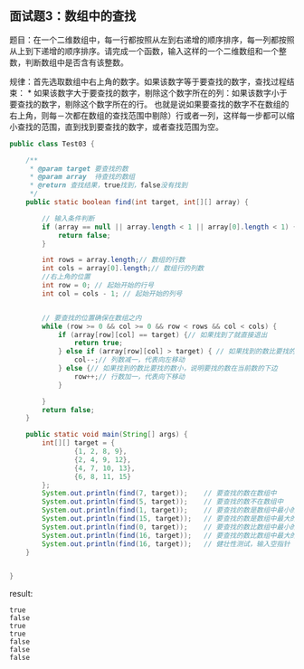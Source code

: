 ## 面试题3：数组中的查找



题目：在一个二维数组中，每一行都按照从左到右递增的顺序排序，每一列都按照从上到下递增的顺序排序。请完成一个函数，输入这样的一个二维数组和一个整数，判断数组中是否含有该整数。


规律：首先选取数组中右上角的数字。如果该数字等于要查找的数字，查找过程结束：      * 如果该数字大于要查找的数字，剔除这个数字所在的列：如果该数字小于要查找的数字，剔除这个数字所在的行。 
也就是说如果要查找的数字不在数组的右上角，则每－次都在数组的查找范围中剔除）行或者一列，这样每一步都可以缩小查找的范围，直到找到要查找的数字，或者查找范围为空。 

```java
public class Test03 {

    /**
     * @param target 要查找的数
     * @param array  待查找的数组
     * @return 查找结果，true找到，false没有找到
     */
    public static boolean find(int target, int[][] array) {

        // 输入条件判断
        if (array == null || array.length < 1 || array[0].length < 1) {
            return false;
        }

        int rows = array.length;// 数组的行数
        int cols = array[0].length;// 数组行的列数
        //右上角的位置
        int row = 0; // 起始开始的行号
        int col = cols - 1; // 起始开始的列号


        // 要查找的位置确保在数组之内
        while (row >= 0 && col >= 0 && row < rows && col < cols) {
            if (array[row][col] == target) {// 如果找到了就直接退出
                return true;
            } else if (array[row][col] > target) { // 如果找到的数比要找的数大，说明要找的数在当前数的左边
                col--;// 列数减一，代表向左移动
            } else {// 如果找到的数比要找的数小，说明要找的数在当前数的下边
                row++;// 行数加一，代表向下移动  
            }

        }
        return false;
    }

    public static void main(String[] args) {
        int[][] target = {
                {1, 2, 8, 9},
                {2, 4, 9, 12},
                {4, 7, 10, 13},
                {6, 8, 11, 15}
        };
        System.out.println(find(7, target));    // 要查找的数在数组中  
        System.out.println(find(5, target));    // 要查找的数不在数组中  
        System.out.println(find(1, target));    // 要查找的数是数组中最小的数字  
        System.out.println(find(15, target));   // 要查找的数是数组中最大的数字  
        System.out.println(find(0, target));    // 要查找的数比数组中最小的数字还小  
        System.out.println(find(16, target));   // 要查找的数比数组中最大的数字还大  
        System.out.println(find(16, target));   // 健壮性测试，输入空指针  
    }


}
```

result:
```
true
false
true
true
false
false
false
```

